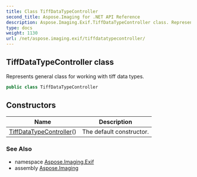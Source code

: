 ```yaml
---
title: Class TiffDataTypeController
second_title: Aspose.Imaging for .NET API Reference
description: Aspose.Imaging.Exif.TiffDataTypeController class. Represents general class for working with tiff data types
type: docs
weight: 1130
url: /net/aspose.imaging.exif/tiffdatatypecontroller/
---
```

## TiffDataTypeController class

Represents general class for working with tiff data types.

```csharp
public class TiffDataTypeController
```

## Constructors

| Name | Description |
| --- | --- |
| [TiffDataTypeController](tiffdatatypecontroller/)() | The default constructor. |

### See Also

* namespace [Aspose.Imaging.Exif](../../aspose.imaging.exif/)
* assembly [Aspose.Imaging](../../)



